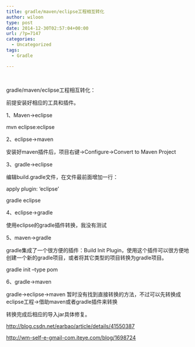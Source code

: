 ```yaml
---
title: gradle/maven/eclipse工程相互转化
author: wiloon
type: post
date: 2014-12-30T02:57:04+00:00
url: /?p=7147
categories:
  - Uncategorized
tags:
  - Gradle

---
```

&nbsp;

gradle/maven/eclipse工程相互转化：
  
前提安装好相应的工具和插件。
  
1、Maven->eclipse

mvn eclipse:eclipse

2、eclipse->maven

安装好maven插件后，项目右键->Configure->Convert to Maven Project

3、gradle->eclipse
  
编辑build.gradle文件，在文件最前面增加一行：
  
apply plugin: &#8216;eclipse&#8217;

gradle eclipse

4、eclipse->gradle
  
使用eclipse的gradle插件转换，我没有测试

5、maven->gradle
  
gradle集成了一个很方便的插件：Build Init Plugin，使用这个插件可以很方便地创建一个新的gradle项目，或者将其它类型的项目转换为gradle项目。
  
gradle init &#8211;type pom

6、gradle->maven

gradle->eclipse->maven 暂时没有找到直接转换的方法，不过可以先转换成eclipse工程->借助maven或者gradle插件来转换

转换完成后相应的导入jar具体修复。

http://blog.csdn.net/earbao/article/details/41550387

http://wm-self-e-gmail-com.iteye.com/blog/1698724